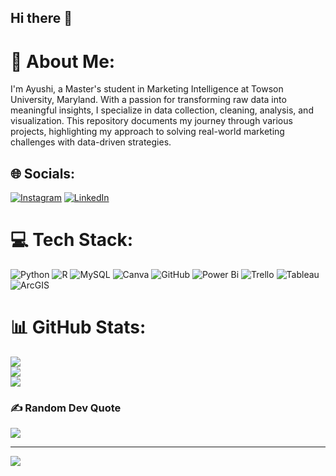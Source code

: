 ## Hi there 👋

# 💫 About Me:
I'm Ayushi, a Master's student in Marketing Intelligence at Towson University, Maryland. With a passion for transforming raw data into meaningful insights, I specialize in data collection, cleaning, analysis, and visualization. This repository documents my journey through various projects, highlighting my approach to solving real-world marketing challenges with data-driven strategies.


## 🌐 Socials:
[![Instagram](https://img.shields.io/badge/Instagram-%23E4405F.svg?logo=Instagram&logoColor=white)](https://instagram.com/herlittleescape?utm_source=ig_web_button_share_sheet&igsh=ZDNlZDc0MzIxNw==) [![LinkedIn](https://img.shields.io/badge/LinkedIn-%230077B5.svg?logo=linkedin&logoColor=white)](https://linkedin.com/in/ayushi-pandey-73b58b71/) 

# 💻 Tech Stack:
![Python](https://img.shields.io/badge/python-3670A0?style=flat&logo=python&logoColor=ffdd54)
![R](https://img.shields.io/badge/r-%23276DC3.svg?style=flat&logo=r&logoColor=white)
![MySQL](https://img.shields.io/badge/mysql-4479A1.svg?style=flat&logo=mysql&logoColor=white)
![Canva](https://img.shields.io/badge/Canva-%2300C4CC.svg?style=flat&logo=Canva&logoColor=white)
![GitHub](https://img.shields.io/badge/github-%23121011.svg?style=flat&logo=github&logoColor=white)
![Power Bi](https://img.shields.io/badge/power_bi-F2C811?style=flat&logo=powerbi&logoColor=black)
![Trello](https://img.shields.io/badge/Trello-%23026AA7.svg?style=flat&logo=Trello&logoColor=white)
![Tableau](https://img.shields.io/badge/tableau-E97627?style=flat&logo=tableau&logoColor=white)
![ArcGIS](https://img.shields.io/badge/ArcGIS-34A853?style=flat&logo=arcgis&logoColor=white)

# 📊 GitHub Stats:
![](https://github-readme-stats.vercel.app/api?username=ayushipandeyy&theme=default_repocard&hide_border=false&include_all_commits=false&count_private=false)<br/>
![](https://github-readme-streak-stats.herokuapp.com/?user=ayushipandeyy&theme=default_repocard&hide_border=false)<br/>
![](https://github-readme-stats.vercel.app/api/top-langs/?username=ayushipandeyy&theme=default_repocard&hide_border=false&include_all_commits=false&count_private=false&layout=compact)

### ✍️ Random Dev Quote
![](https://quotes-github-readme.vercel.app/api?type=vetical&theme=merko)

---
[![](https://visitcount.itsvg.in/api?id=ayushipandeyy&icon=0&color=0)](https://visitcount.itsvg.in)

<!-- Proudly created with GPRM ( https://gprm.itsvg.in ) -->
